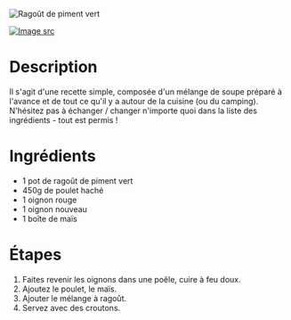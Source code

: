 ![Ragoût de piment vert](https://chowdown.io/images/green-chile-stew.jpg)

[![Image src](https://raw.githubusercontent.com/bartzaalberg/recipes/master/data/icons/camera-icon.png#image-src)](
    https://www.flickr.com/photos/stuart_spivack/2384692798/
)

# Description

Il s'agit d'une recette simple, composée d'un mélange de soupe préparé à l'avance et de tout ce qu'il y a autour de la cuisine (ou du camping). N'hésitez pas à échanger / changer n'importe quoi dans la liste des ingrédients - tout est permis !

# Ingrédients

* 1 pot de ragoût de piment vert
* 450g de poulet haché
* 1 oignon rouge
* 1 oignon nouveau
* 1 boîte de maïs

# Étapes

1. Faites revenir les oignons dans une poêle, cuire à feu doux.
2. Ajoutez le poulet, le maïs.
3. Ajouter le mélange à ragoût.
4. Servez avec des croutons.
